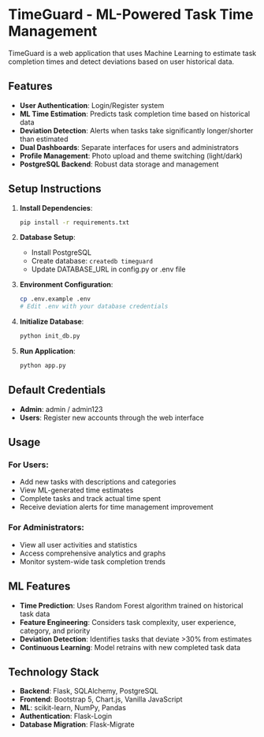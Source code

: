# TimeGuard - ML-Powered Task Time Management

TimeGuard is a web application that uses Machine Learning to estimate task completion times and detect deviations based on user historical data.

## Features

- **User Authentication**: Login/Register system
- **ML Time Estimation**: Predicts task completion time based on historical data
- **Deviation Detection**: Alerts when tasks take significantly longer/shorter than estimated
- **Dual Dashboards**: Separate interfaces for users and administrators
- **Profile Management**: Photo upload and theme switching (light/dark)
- **PostgreSQL Backend**: Robust data storage and management

## Setup Instructions

1. **Install Dependencies**:
   ```bash
   pip install -r requirements.txt
   ```

2. **Database Setup**:
   - Install PostgreSQL
   - Create database: `createdb timeguard`
   - Update DATABASE_URL in config.py or .env file

3. **Environment Configuration**:
   ```bash
   cp .env.example .env
   # Edit .env with your database credentials
   ```

4. **Initialize Database**:
   ```bash
   python init_db.py
   ```

5. **Run Application**:
   ```bash
   python app.py
   ```

## Default Credentials

- **Admin**: admin / admin123
- **Users**: Register new accounts through the web interface

## Usage

### For Users:
- Add new tasks with descriptions and categories
- View ML-generated time estimates
- Complete tasks and track actual time spent
- Receive deviation alerts for time management improvement

### For Administrators:
- View all user activities and statistics
- Access comprehensive analytics and graphs
- Monitor system-wide task completion trends

## ML Features

- **Time Prediction**: Uses Random Forest algorithm trained on historical task data
- **Feature Engineering**: Considers task complexity, user experience, category, and priority
- **Deviation Detection**: Identifies tasks that deviate >30% from estimates
- **Continuous Learning**: Model retrains with new completed task data

## Technology Stack

- **Backend**: Flask, SQLAlchemy, PostgreSQL
- **Frontend**: Bootstrap 5, Chart.js, Vanilla JavaScript
- **ML**: scikit-learn, NumPy, Pandas
- **Authentication**: Flask-Login
- **Database Migration**: Flask-Migrate